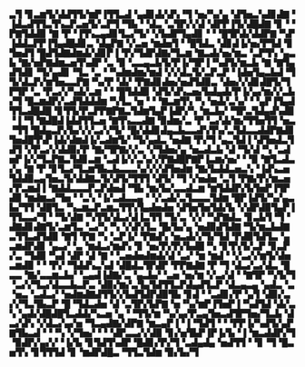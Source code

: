 ▃▜▝▊▃▆▜▞▟▟▜▜▞▆▛▐▜▜▃▟▝▄▟▊▟▞▟▚▝▜▝▅▞▚▞▄▝▟▜▅▃▚▟▊▟▇▝▐▟▃▟▜▜▃▜▚▃▛▃▅▜▞▃▛▜▝▜▙▝▝▟▃▝▃▜▛▞▞▟▝▟▛▛▐▜▞▟█▟▇▝▊▝▝▛▇▜▟▟▉▝▇▝▛▝▐▜▚▃▄▟▊▜▃▞▜▞▝▞▙▟▛▜▄▟▊▝▝▝█▜▛▟▞▟▟▛▇▝▚▛▐▟▟▃▛▛▐▜▄▟█▟▊▃▝▟▄▛▇▝▞▃▅▝▆▟▅▜▝▝█▜▟▃▝▟▊▟▐▞▅▞▛▜▟▝▊▜▅▟▜▝█▟▜▟▇▟▆▟▞▟▊▛▐▝▛▞▜▟▛▟▇▞▜▃▆▝▇▃▟▞▅▞▆▃▝▃▛▜▚▝▄▃▙▝▇▞▅▛▇▟▆▃▅▜▚▟▛▝▃▝▉▝▃▃▄▃▙▜▞▛▐▞▜▛▐▝▚▟▜▞▆▃▙▝▇▝▇▜▄▟▜▟▊▝▜▞▄▟▊▝▜▃▝▃▝▝▚▟▆▟▆▞▆▟▝▞▞▟▃▜▞▃▛▃▛▝▐▟▅▜▄▃▙▟▝▜▜▞▟▃▛▞▆▜▅▃▃▛▇▝▚▞▛▝▟▞▝▛▇▟▊▟▅▞▅▟▜▟▉▃▝▟▅▞▞▟▊▟█▜▞▜▛▜▛▝▃▝▛▃▞▞▚▟▞▃▆▝▝▝█▜▟▟▉▝▟▜▞▟▚▃▅▞▙▟▄▟▞▛▐▞▄▞▆▞▞▃▙▞▜▝█▃▆▟▛▞▃▟▜▟▟▟▆▝▚▜▃▝▅▝▝▝▇▃▆▜▚▝▚▝▅▟▞▃▚▞▝▝▄▛▐▜▄▟▜▜▃▟█▟█▝▊▜▜▞▛▃▛▛▇▛▇▃▜▟▆▜▄▛▐▟▛▞▚▝▆▃▙▞▝▜▛▃▜▟▄▟▚▟▉▝▐▝▜▝▇▟█▟▐▟▟▜▜▃▅▝▇▜▚▃▃▟▇▝▉▟▆▞▃▝▛▝▃▞▟▞▆▞▜▜▅▜▜▝▅▃▝▜▜▝█▟▄▃▛▞▙▞▞▞▃▞▞▜▞▝█▞▟▟▊▟▄▃▙▃▃▟▚▜▚▞▃▜▟▃▃▟▟▛▇▟▊▜▅▟█▜▚▛▐▟▞▟▆▟▐▞▃▟▆▜▞▝▜▞▄▟▃▝▅▟▇▝▛▞▜▝▄▃▜▟▐▝▟▜▅▟▃▜▟▜▝▞▛▃▞▞▟▟▉▞▛▝▇▞▜▛▇▞▞▃▝▞▜▟▅▞▄▝▅▃▟▃▙▝▟▝▜▞▟▝▚▝▃▟▅▛▐▞▞▜▃▛▇▃▜▟▊▃▆▝▃▟▐▞▞▃▚▞▞▛▇▟█▛▇▛▐▃▆▞▅▞▝▝▉▝▇▜▃▟▃▞▄▝▇▝▛▝▊▜▃▞▜▃▆▜▙▃▙▃▃▃▚▞▞▞▟▜▅▟▆▝▇▞▙▟▟▃▅▃▚▝▐▟▚▃▅▜▟▟▉▃▄▜▅▃▜▞▟▟▇▃▜▞▟▜▞▜▜▜▝▟▜▞▝▜▝▞▅▟▅▝▃▜▝▛▇▞▛▞▆▃▅▞▛▃▆▟▐▝▇▟▟▃▃▃▛▃▛▟▅▟▝▜▙▝▆▞▙▞▃▃▟▃▆▝▆▜▟▟▛▞▙▜▅▛▐▜▛▟▉▝▆▟▆▃▞▜▅▝▝▃▚▝▐▞▃▟▃▃▄▝▝▞▃▟▞▃▜▃▃▃▜▟▆▝█▛▐▟▜▞▚▞▄▃▙▞▜▜▝▟█▜▃▝▚▃▆▃▛▃▆▃▜▜▚▜▄▟▅▟▅▝▟▜▅▜▅▜▟▞▙▝▞▟▛▟▉▜▄▛▐▜▜▃▃▞▜▝▝▜▞▟▇▝▚▜▜▞▟▃▞▟▐▃▜▜▝▜▞▃▝▞▞▝▚▛▇▟▃▝▊▃▙▜▝▜▝▟▇▟▊▟▇▜▞▃▆▜▃▝▃▞▚▝▚▝▞▟▚▜▃▝█▞▙▞▄▝▅▟▉▟▜▟▇▝▜▞▆▃▙▟▇▃▜▜▃▟▜▟▉▝▇▜▝▛▇▝▚▝▃▛▐▞▝▛▇▟▚▝▅▃▟▞▞▜▞▜▟▝▛▟▉▜▟▜▃▝▄▃▆▟▛▟▊▝▄▃▞▝▃▝▆▟▃▞▆▟▚▝▊▝▅▞▛▞▛▞▙▟█▝▚▝▊▜▚▜▞▃▛▝▊▃▛▞▃▝▜▟▉▝▚▟▝▟▛▝▟▝▇▝▝▃▅▟▅▟▆▟▞▟▝▃▞▝▆▝▆▟▝▝▞▃▞▞▆▜▞▟▅▃▆▟▉▝▝▝▛▞▝▜▟▟▚▃▚▟▝▟█▟▃▜▛▟▛▝▛▛▇▟▇▝▛▝▜▝▟▃▞▃▞▟▃▝█▃▃▝▇▞▃▃▆▃▙▞▝▃▄▟▐▟▇▞▃▝▄▃▙▞▝▃▅▝▅▞▆▝▞▃▞▟▝▝▇▜▛▝▚▜▞▜▝▃▞▞▜▃▞▟▃▃▙▃▛▃▝▟▉▞▆▞▃▜▄▜▟▜▜▃▛▟▄▟▜▃▛▝▟▃▄▃▄▝▄▟▃▝▃▝▅▃▝▃▟▃▞▝▅▟▆▟▇▟▜▜▞▞▙▟▜▟▛▟▉▜▙▝▊▟▝▝▃▟▊▞▛▝▄▜▝▟▉▞▃▞▞▜▃▜▙▃▛▝█▝▜▟▃▟▅▝▟▝▃▜▛▞▙▛▇▝▅▝▚▞▆▛▐▜▅▛▐▝▚▟▜▟▝▟▞▃▚▝▄▟▞▟█▟█▜▃▟▟▞▚▃▅▝▄▝▝▜▜▞▆▝▚▞▄▞▛▃▄▜▅▃▟▜▛▜▅▞▜▃▙▝▟▃▞▟▚▝▞▟▃▞▄▞▅▝▜▃▄▟▇▞▟▛▇▝▆▃▄▛▐▝▐▝▜▟▜▝▝▝▛▛▐▞▚▟▜▞▄▛▇▜▙▃▟▝▝▝▚▝▞▜▅▞▝▝▝▟▛▃▃▞▞▟▉▝▊▞▅▜▙▛▐▛▐▞▙▝▐▝▆▃▟▟▛▞▜▝▉▟▛▞▄▞▞▝▐▞▙▝▊▜▟▜▚▟▛▝█▟▊▞▛▞▜▝▃▟▄▟▄▝▅▟▜▜▝▝▊▝▜▝█▃▅▜▚▝▊▜▜▜▟▝▊▝▆▟▛▟█▃▝▜▜▃▜▟▆▝▉▞▙▞▜
